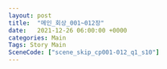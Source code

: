 ```yaml
---
layout: post
title:  "메인_회상_001~012장"
date:   2021-12-26 06:00:00 +0000
categories: Main
Tags: Story Main
SceneCode: ["scene_skip_cp001-012_q1_s10"]
---
```

